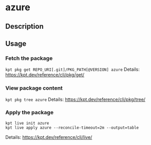 # azure

## Description


## Usage

### Fetch the package
`kpt pkg get REPO_URI[.git]/PKG_PATH[@VERSION] azure`
Details: https://kpt.dev/reference/cli/pkg/get/

### View package content
`kpt pkg tree azure`
Details: https://kpt.dev/reference/cli/pkg/tree/

### Apply the package
```
kpt live init azure
kpt live apply azure --reconcile-timeout=2m --output=table
```
Details: https://kpt.dev/reference/cli/live/
